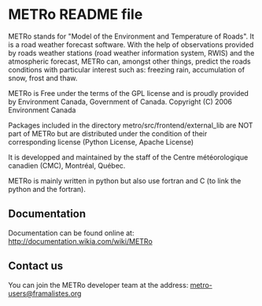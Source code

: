 # METRo README file

METRo stands for "Model of the Environment and Temperature of Roads".
It is a road weather forecast software. With the help of observations 
provided by roads weather stations (road weather information system, RWIS) 
and the atmospheric forecast, METRo can, amongst other things, predict 
the roads conditions with particular interest such as: freezing rain, 
accumulation of snow, frost and thaw. 

METRo is Free under the terms of the GPL license and is proudly provided by Environment Canada, Government of Canada.
Copyright (C) 2006 Environment Canada

Packages included in the directory metro/src/frontend/external_lib are NOT part 
of METRo but are distributed under the condition of their corresponding license (Python License, Apache License)

It is developped and maintained by the staff of the Centre météorologique 
canadien (CMC), Montréal, Québec.

METRo is mainly written in python but also use fortran and C (to link the python 
and the fortran). 


## Documentation 

Documentation can be found online at:
http://documentation.wikia.com/wiki/METRo

## Contact us 

You can join the METRo developer team at the address: 
[metro-users@framalistes.org](mailto:metro-users@framalistes.org)
